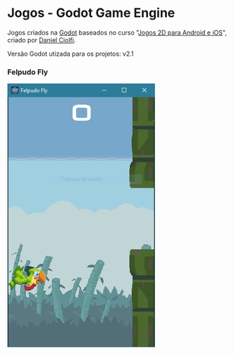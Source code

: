 # Jogos - Godot Game Engine

Jogos criados na [Godot](https://godotengine.org/) baseados no curso "[Jogos 2D para Android e iOS](https://www.udemy.com/criacao-de-jogos-para-android-curso-completo)", criado por [Daniel Ciolfi](https://www.udemy.com/user/daniel-henrique-ciolfi/).

Versão Godot utizada para os projetos: v2.1

### Felpudo Fly

![Felpudo Fly Game](https://github.com/arturguitelar/godot-jogos-curso-udemy/blob/master/screenshots/01-felpudo-fly.JPG)

